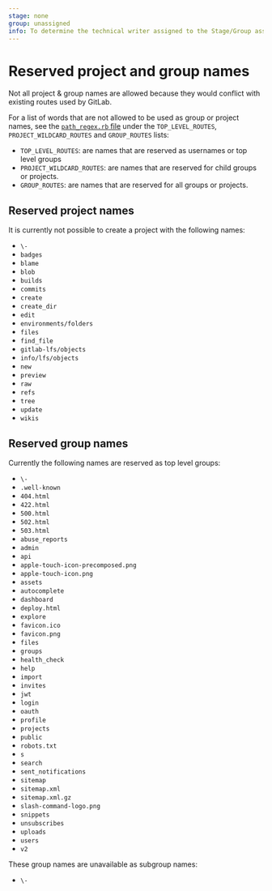 ```yaml
---
stage: none
group: unassigned
info: To determine the technical writer assigned to the Stage/Group associated with this page, see https://about.gitlab.com/handbook/engineering/ux/technical-writing/#assignments
---
```


# Reserved project and group names

Not all project & group names are allowed because they would conflict with
existing routes used by GitLab.

For a list of words that are not allowed to be used as group or project names, see the
[`path_regex.rb` file](https://gitlab.com/gitlab-org/gitlab/blob/master/lib/gitlab/path_regex.rb)
under the `TOP_LEVEL_ROUTES`, `PROJECT_WILDCARD_ROUTES` and `GROUP_ROUTES` lists:

- `TOP_LEVEL_ROUTES`: are names that are reserved as usernames or top level groups
- `PROJECT_WILDCARD_ROUTES`: are names that are reserved for child groups or projects.
- `GROUP_ROUTES`: are names that are reserved for all groups or projects.

## Reserved project names

It is currently not possible to create a project with the following names:

- `\-`
- `badges`
- `blame`
- `blob`
- `builds`
- `commits`
- `create`
- `create_dir`
- `edit`
- `environments/folders`
- `files`
- `find_file`
- `gitlab-lfs/objects`
- `info/lfs/objects`
- `new`
- `preview`
- `raw`
- `refs`
- `tree`
- `update`
- `wikis`

## Reserved group names

Currently the following names are reserved as top level groups:

- `\-`
- `.well-known`
- `404.html`
- `422.html`
- `500.html`
- `502.html`
- `503.html`
- `abuse_reports`
- `admin`
- `api`
- `apple-touch-icon-precomposed.png`
- `apple-touch-icon.png`
- `assets`
- `autocomplete`
- `dashboard`
- `deploy.html`
- `explore`
- `favicon.ico`
- `favicon.png`
- `files`
- `groups`
- `health_check`
- `help`
- `import`
- `invites`
- `jwt`
- `login`
- `oauth`
- `profile`
- `projects`
- `public`
- `robots.txt`
- `s`
- `search`
- `sent_notifications`
- `sitemap`
- `sitemap.xml`
- `sitemap.xml.gz`
- `slash-command-logo.png`
- `snippets`
- `unsubscribes`
- `uploads`
- `users`
- `v2`

These group names are unavailable as subgroup names:

- `\-`
